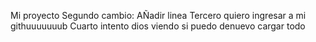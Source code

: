 Mi proyecto
Segundo cambio: AÑadir linea
Tercero quiero ingresar a mi githuuuuuuub 
Cuarto intento dios 
viendo si puedo denuevo cargar todo
